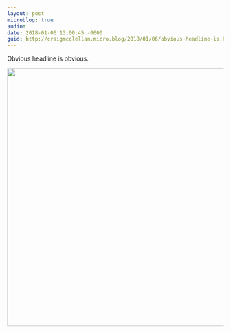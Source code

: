 ```yaml
---
layout: post
microblog: true
audio: 
date: 2018-01-06 13:00:45 -0600
guid: http://craigmcclellan.micro.blog/2018/01/06/obvious-headline-is.html
---
```

Obvious headline is obvious.

<img src="http://craigmcclellan.com/uploads/2018/35f3df502c.jpg" width="599" height="600" />
